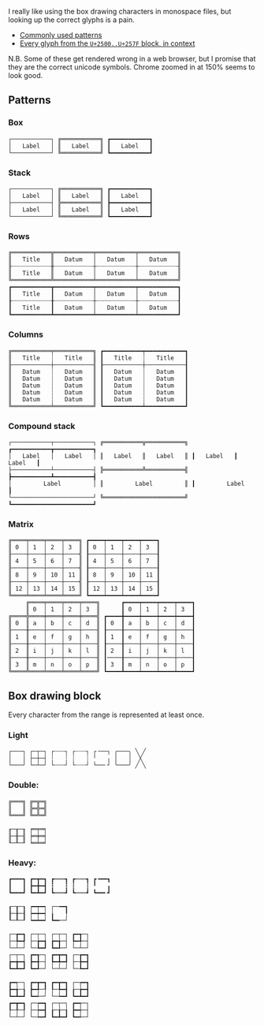 I really like using the box drawing characters in monospace files, but looking 
up the correct glyphs is a pain.

- [Commonly used patterns](#patterns)
- [Every glyph from the `U+2500..U+257F` block, in context](#box-drawing-block)

N.B. Some of these get rendered wrong in a web browser, but I promise that they are 
the correct unicode symbols. Chrome zoomed in at 150% seems to look good.

## Patterns

### Box
```
┌───────────┐ ╔═══════════╗ ┏━━━━━━━━━━━┓
│   Label   │ ║   Label   ║ ┃   Label   ┃
└───────────┘ ╚═══════════╝ ┗━━━━━━━━━━━┛
```
### Stack
```
┌───────────┐ ╔═══════════╗ ┏━━━━━━━━━━━┓
│   Label   │ ║   Label   ║ ┃   Label   ┃
├───────────┤ ╠═══════════╣ ┣━━━━━━━━━━━┫
│   Label   │ ║   Label   ║ ┃   Label   ┃
└───────────┘ ╚═══════════╝ ┗━━━━━━━━━━━┛
```
### Rows
```
╔═══════════╦═══════════╤═══════════╤═══════════╗
║   Title   ║   Datum   │   Datum   │   Datum   ║
╟┈┈┈┈┈┈┈┈┈┈┈╫┈┈┈┈┈┈┈┈┈┈┈┼┈┈┈┈┈┈┈┈┈┈┈┼┈┈┈┈┈┈┈┈┈┈┈╢
║   Title   ║   Datum   │   Datum   │   Datum   ║
╚═══════════╩═══════════╧═══════════╧═══════════╝
┏━━━━━━━━━━━┳━━━━━━━━━━━┯━━━━━━━━━━━┯━━━━━━━━━━━┓
┃   Title   ┃   Datum   │   Datum   │   Datum   ┃
┠┈┈┈┈┈┈┈┈┈┈┈╂┈┈┈┈┈┈┈┈┈┈┈┼┈┈┈┈┈┈┈┈┈┈┈┼┈┈┈┈┈┈┈┈┈┈┈┨
┃   Title   ┃   Datum   │   Datum   │   Datum   ┃
┗━━━━━━━━━━━┻━━━━━━━━━━━┷━━━━━━━━━━━┷━━━━━━━━━━━┛
```
### Columns
```
╔═══════════╤═══════════╗ ┏━━━━━━━━━━━┯━━━━━━━━━━━┓ 
║   Title   ┊   Title   ║ ┃   Title   ┊   Title   ┃
╟───────────┼───────────╢ ┠───────────┼───────────┨
║   Datum   ┊   Datum   ║ ┃   Datum   ┊   Datum   ┃
║   Datum   ┊   Datum   ║ ┃   Datum   ┊   Datum   ┃
║   Datum   ┊   Datum   ║ ┃   Datum   ┊   Datum   ┃
║   Datum   ┊   Datum   ║ ┃   Datum   ┊   Datum   ┃
║   Datum   ┊   Datum   ║ ┃   Datum   ┊   Datum   ┃
╚═══════════╧═══════════╝ ┗━━━━━━━━━━━┷━━━━━━━━━━━┛
```
### Compound stack
```
┌───────────┬───────────┐ ╔═══════════╦═══════════╗ ┏━━━━━━━━━━━┳━━━━━━━━━━━┓ 
│   Label   │   Label   │ ║   Label   ║   Label   ║ ┃   Label   ┃   Label   ┃
├───────────┴───────────┤ ╠═══════════╩═══════════╣ ┣━━━━━━━━━━━┻━━━━━━━━━━━┫
│         Label         │ ║         Label         ║ ┃         Label         ┃
└───────────────────────┘ ╚═══════════════════════╝ ┗━━━━━━━━━━━━━━━━━━━━━━━┛
```
### Matrix
```
╔════╤════╤════╤════╗ ┏━━━━┯━━━━┯━━━━┯━━━━┓
║ 0  │ 1  │ 2  │ 3  ║ ┃ 0  │ 1  │ 2  │ 3  ┃
╟────┼────┼────┼────╣ ┠────┼────┼────┼────┨
║ 4  │ 5  │ 6  │ 7  ║ ┃ 4  │ 5  │ 6  │ 7  ┃
╟────┼────┼────┼────╣ ┠────┼────┼────┼────┨
║ 8  │ 9  │ 10 │ 11 ║ ┃ 8  │ 9  │ 10 │ 11 ┃
╟────┼────┼────┼────╣ ┠────┼────┼────┼────┨
║ 12 │ 13 │ 14 │ 15 ║ ┃ 12 │ 13 │ 14 │ 15 ┃
╚════╧════╧════╧════╝ ┗━━━━┷━━━━┷━━━━┷━━━━┛
     ╔════╤════╤════╤════╗      ┏━━━━┯━━━━┯━━━━┯━━━━┓
     ║ 0  │ 1  │ 2  │ 3  ║      ┃ 0  │ 1  │ 2  │ 3  ┃
╔════╬════╪════╪════╪════╣ ┏━━━━╋━━━━┿━━━━┿━━━━┿━━━━┫
║ 0  ║ a  │ b  │ c  │ d  ║ ┃ 0  ┃ a  │ b  │ c  │ d  ┃
╟────╫────┼────┼────┼────╢ ┠────╂────┼────┼────┼────┨
║ 1  ║ e  │ f  │ g  │ h  ║ ┃ 1  ┃ e  │ f  │ g  │ h  ┃
╟────╫────┼────┼────┼────╢ ┠────╂────┼────┼────┼────┨
║ 2  ║ i  │ j  │ k  │ l  ║ ┃ 2  ┃ i  │ j  │ k  │ l  ┃
╟────╫────┼────┼────┼────╢ ┃────╂────┼────┼────┼────┨
║ 3  ║ m  │ n  │ o  │ p  ║ ┃ 3  ┃ m  │ n  │ o  │ p  ┃
╚════╩════╧════╧════╧════╝ ┗━━━━┻━━━━┷━━━━┷━━━━┷━━━━┛

```
## Box drawing block 

Every character from the  range is represented at least once.

### Light
```
┌───┐ ┌─┬─┐ ┌┄┄┄┐ ┌┈┈┈┐ ┌╶──┐ ╭───╮ ╲ ╱
│   │ ├─┼─┤ ┆   ┆ ┊   ┊ ╵   ╷ │   │  ╳
└───┘ └─┴─┘ └┄┄┄┘ └┈┈┈┘ └──╴┘ ╰───╯ ╱ ╲
```
### Double:
```
╔═══╗ ╔═╦═╗ 
║   ║ ╠═╬═╣
╚═══╝ ╚═╩═╝
```
```
╓─╥─╖ ╒═╤═╕
╟─╫─╢ ╞═╪═╡
╙─╨─╜ ╘═╧═╛
```
### Heavy:
```
┏━━━┓ ┏━┳━┓ ┏┅┅┅┓ ┏┉┉┉┓ ┏╺━━┓
┃   ┃ ┣━╋━┫ ┇   ┇ ┋   ┋ ╹   ╻
┗━━━┛ ┗━┻━┛ ┗┅┅┅┛ ┗┉┉┉┛ ┗━━╸┛
```

```
┎─┰─┒ ┍━┯━┑ ┌─╼━┓
┠─╂─┨ ┝━┿━┥ ╽   ╿
┖─┸─┚ ┕━┷━┙ ┗━╾─┘

┌─┲━┓ ┌─┬─┐ ┌─┬─┐ ┏━┱─┐
├─╄━┩ ├─╆━┪ ┢━╅─┤ ┡━╃─┤
└─┴─┘ └─┺━┛ ┗━┹─┘ └─┴─┘
┌─┬─┐ ┏━┱─┐ ┏━┳━┓ ┌─┲━┓  
┢━╈━┪ ┣━╉─┤ ┡━╇━┩ ├─╊━┫  
┗━┻━┛ ┗━┹─┘ └─┴─┘ └─┺━┛  

┏━┭─┐ ┏━┳━┓ ┏━┳━┓ ┌─┮━┓
┣━╅─┧ ┣━╃─┦ ┞─╄━┫ ┟─╆━┫
┗━┻━┛ ┗━┵─┘ └─┶━┛ ┗━┻━┛
┏━┳━┓ ┌─┮━┓ ┌─┬─┐ ┏━┭─┐ 
┞─╀─┦ ├─┾━┫ ┟─╁─┧ ┣━┽─┤ 
└─┴─┘ └─┶━┛ ┗━┻━┛ ┗━┵─┘ 
```

